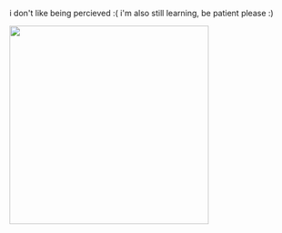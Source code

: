 i don't like being percieved :(
i'm also still learning, be patient please :)

<picture >
  <source
    height=350
    srcset="https://github-readme-stats.vercel.app/api/top-langs/?username=ind1gh0st&layout=donut-vertical&theme=github_dark_dimmed"
    media="(prefers-color-scheme: dark)"
  />
  <source
    height=350 
    srcset="https://github-readme-stats.vercel.app/api/top-langs/?username=ind1gh0st&layout=donut-vertical"
    media="(prefers-color-scheme: light), (prefers-color-scheme: no-preference)"
  />
  <img height=50 src="https://github-readme-stats.vercel.app/api/top-langs/?username=ind1gh0st&layout=donut-vertical&theme=github_dark_dimmed" />
</picture>
